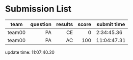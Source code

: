 # Submission List
team    | question  | results  | score | submit time
------|-----:|-----:| ----:|-----
team00 | PA | CE | 0 | 2:34:45.36
team00 | PA | AC | 100 | 11:04:47.31


update time: 11:07:40.20 

